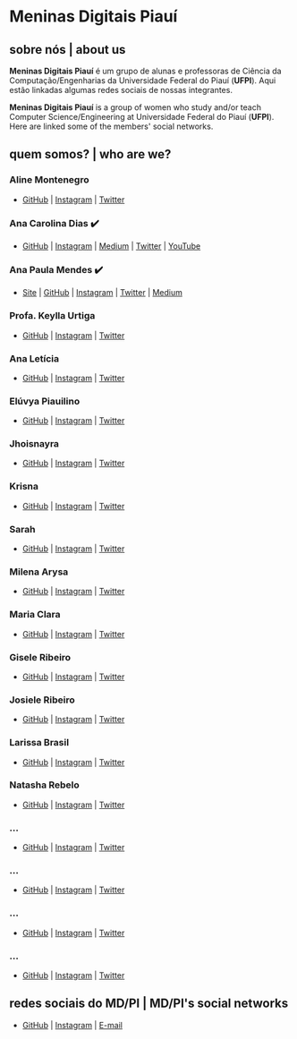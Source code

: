# Meninas Digitais Piauí

## sobre nós | about us
**Meninas Digitais Piauí** é um grupo de alunas e professoras de Ciência da Computação/Engenharias da Universidade Federal do Piauí (**UFPI**). Aqui estão linkadas algumas redes sociais de nossas integrantes.

**Meninas Digitais Piauí** is a group of women who study and/or teach Computer Science/Engineering at Universidade Federal do Piauí (**UFPI**). Here are linked some of the members' social networks.

## quem somos? | who are we?
<!--:heavy_check_mark: é o emoji para quem já colocou todas as redes sociais corretamente-->

### Aline Montenegro
* [GitHub]() | [Instagram]() | [Twitter]()
### Ana Carolina Dias :heavy_check_mark:
* [GitHub](https://github.com/linasdias) | [Instagram](https://instagram.com/linasdias) | [Medium](https://medium.com/@carolinadias4567) | [Twitter](https://twitter.com/linasdias) | [YouTube](https://www.youtube.com/channel/UCzdN_GOPp7SFm6Yp7L2qvTg)
### Ana Paula Mendes :heavy_check_mark:
* [Site](https://anapaulamendes.github.io/) | [GitHub](https://github.com/anapaulamendes) | [Instagram](https://instagram.com/ananoterminal) | [Twitter](https://twitter.com/ananoterminal) | [Medium](https://medium.com/@anapaula_mendes)
### Profa. Keylla Urtiga
* [GitHub]() | [Instagram]() | [Twitter]()
### Ana Letícia
* [GitHub]() | [Instagram]() | [Twitter]()
### Elúvya Piauilino
* [GitHub]() | [Instagram]() | [Twitter]()
### Jhoisnayra
* [GitHub]() | [Instagram]() | [Twitter]()
### Krisna
* [GitHub]() | [Instagram]() | [Twitter]()
### Sarah
* [GitHub]() | [Instagram]() | [Twitter]()
### Milena Arysa
* [GitHub]() | [Instagram]() | [Twitter]()
### Maria Clara
* [GitHub]() | [Instagram]() | [Twitter]()
### Gisele Ribeiro
* [GitHub]() | [Instagram]() | [Twitter]()
### Josiele Ribeiro
* [GitHub]() | [Instagram]() | [Twitter]()
### Larissa Brasil
* [GitHub]() | [Instagram]() | [Twitter]()
### Natasha Rebelo
* [GitHub]() | [Instagram]() | [Twitter]()
### ...
* [GitHub]() | [Instagram]() | [Twitter]()
### ...
* [GitHub]() | [Instagram]() | [Twitter]()
### ...
* [GitHub]() | [Instagram]() | [Twitter]()
### ...
* [GitHub]() | [Instagram]() | [Twitter]()

## redes sociais do MD/PI | MD/PI's social networks
* [GitHub](https://github.com/meninasdigitaispiaui) | [Instagram](https://instagram.com/meninasdigitaispiaui) | [E-mail](mailto:meninasdigitaispiaui@gmail.com)
